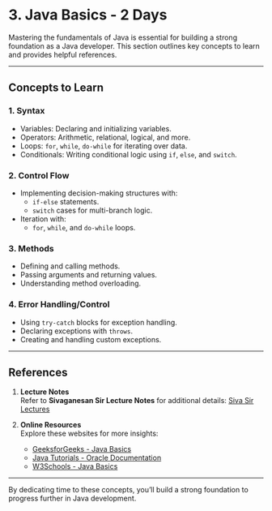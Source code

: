 # 3. Java Basics - 2 Days

Mastering the fundamentals of Java is essential for building a strong foundation as a Java developer. This section outlines key concepts to learn and provides helpful references.

---

## Concepts to Learn

### 1. Syntax
- Variables: Declaring and initializing variables.
- Operators: Arithmetic, relational, logical, and more.
- Loops: `for`, `while`, `do-while` for iterating over data.
- Conditionals: Writing conditional logic using `if`, `else`, and `switch`.

### 2. Control Flow
- Implementing decision-making structures with:
  - `if-else` statements.
  - `switch` cases for multi-branch logic.
- Iteration with:
  - `for`, `while`, and `do-while` loops.

### 3. Methods
- Defining and calling methods.
- Passing arguments and returning values.
- Understanding method overloading.

### 4. Error Handling/Control
- Using `try-catch` blocks for exception handling.
- Declaring exceptions with `throws`.
- Creating and handling custom exceptions.

---

## References

1. **Lecture Notes**  
   Refer to **Sivaganesan Sir Lecture Notes** for additional details:  [Siva Sir Lectures](./Sivaganesan%20Sir%20-%20Lectures)

2. **Online Resources**  
   Explore these websites for more insights:  
   - [GeeksforGeeks - Java Basics](https://www.geeksforgeeks.org/java/)  
   - [Java Tutorials - Oracle Documentation](https://docs.oracle.com/javase/tutorial/)  
   - [W3Schools - Java Basics](https://www.w3schools.com/java/)  

---

By dedicating time to these concepts, you’ll build a strong foundation to progress further in Java development.
